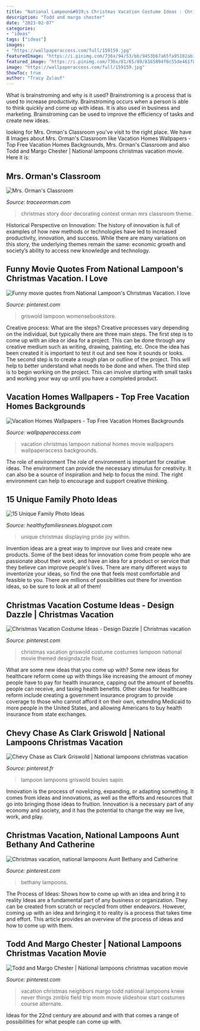 ```yaml
---
title: "National Lampoon&#039;s Christmas Vacation Costume Ideas : Christmas Story Door Decorating Contest Orman Mrs Classroom Theme"
description: "Todd and margo chester"
date: "2023-02-07"
categories:
- "ideas"
tags: ["ideas"]
images:
- "https://wallpaperaccess.com/full/159159.jpg"
featuredImage: "https://i.pinimg.com/736x/94/53/bb/9453bb7a65fa95102ab1d0d1587e953a--christmas-vacation-luxury-apartments.jpg"
featured_image: "https://i.pinimg.com/736x/81/65/89/8165894f0c55de461f872da0918eae81.jpg"
image: "https://wallpaperaccess.com/full/159159.jpg"
ShowToc: true
author: "Tracy Zulauf"
---
```



What is brainstroming and why is it used?
Brainstroming is a process that is used to increase productivity. Brainstroming occurs when a person is able to think quickly and come up with ideas. It is also used in business and marketing. Brainstroming can be used to improve the efficiency of tasks and create new ideas.

	

		
looking for Mrs. Orman&#039;s Classroom you've visit to the right place. We have 8 Images about Mrs. Orman&#039;s Classroom like Vacation Homes Wallpapers - Top Free Vacation Homes Backgrounds, Mrs. Orman&#039;s Classroom and also Todd and Margo Chester | National lampoons christmas vacation movie. Here it is:
		
    
## Mrs. Orman&#039;s Classroom

<img loading=lazy src="https://4.bp.blogspot.com/-df02RHAxa_A/XA4NzCXWoWI/AAAAAAAAQN0/xhv0WEXlb30dajSIGdoQHk9mX1Gm9jbggCLcBGAs/s1600/ChristmasStoryDoor-Leihsing.png" onerror="this.onerror=null;this.src='https://tse1.mm.bing.net/th?id=OIP.eJeUJI3oAGNJ5w2aROHrKgHaMC&amp;pid=15.1';" alt="Mrs. Orman&#039;s Classroom">

_Source: traceeorman.com_

>christmas story door decorating contest orman mrs classroom theme. 

	

Historical Perspective on Innovation:
The history of innovation is full of examples of how new methods or technologies have led to increased productivity, innovation, and success. While there are many variations on this story, the underlying themes remain the same: economic growth and society’s ability to access new knowledge and technology.

    
## Funny Movie Quotes From National Lampoon&#039;s Christmas Vacation. I Love

<img loading=lazy src="https://i.pinimg.com/736x/81/65/89/8165894f0c55de461f872da0918eae81.jpg" onerror="this.onerror=null;this.src='https://tse3.mm.bing.net/th?id=OIP.gWWJTwxV3kYfhy2gkY6ugQAAAA&amp;pid=15.1';" alt="Funny movie quotes from National Lampoon&#039;s Christmas Vacation. I love">

_Source: pinterest.com_

>griswold lampoon womensebookstore. 

	

Creative process: What are the steps?
Creative processes vary depending on the individual, but typically there are three main steps. The first step is to come up with an idea or idea for a project. This can be done through any creative medium such as writing, drawing, painting, etc. Once the idea has been created it is important to test it out and see how it sounds or looks. The second step is to create a rough plan or outline of the project. This will help to better understand what needs to be done and when. The third step is to begin working on the project. This can involve starting with small tasks and working your way up until you have a completed product.

    
## Vacation Homes Wallpapers - Top Free Vacation Homes Backgrounds

<img loading=lazy src="https://wallpaperaccess.com/full/159159.jpg" onerror="this.onerror=null;this.src='https://tse4.mm.bing.net/th?id=OIP.bt_9x9BkYRcHVi7eyBBubQHaE8&amp;pid=15.1';" alt="Vacation Homes Wallpapers - Top Free Vacation Homes Backgrounds">

_Source: wallpaperaccess.com_

>vacation christmas lampoon national homes movie wallpapers wallpaperaccess backgrounds. 

	

The role of environment
The role of environment is important for creative ideas. The environment can provide the necessary stimulus for creativity. It can also be a source of inspiration and help to focus the mind. The right environment can help to encourage and support creative thinking.

    
## 15 Unique Family Photo Ideas

<img loading=lazy src="https://4.bp.blogspot.com/-5HqNiB30O7I/UkNT30HvL8I/AAAAAAAAB3Q/Y8uOUXfQZ3A/s1600/Family+Photo+Ideas.jpg" onerror="this.onerror=null;this.src='https://tse2.mm.bing.net/th?id=OIP.FiGm3gHSMJ2M6p7kX7U2uQAAAA&amp;pid=15.1';" alt="15 Unique Family Photo Ideas">

_Source: healthyfamiliesnews.blogspot.com_

>unique christmas displaying pride joy within. 

	

Invention ideas are a great way to improve our lives and create new products. Some of the best ideas for innovation come from people who are passionate about their work, and have an idea for a product or service that they believe can improve people's lives. There are many different ways to inventorize your ideas, so find the one that feels most comfortable and feasible to you. There are millions of possibilities out there for invention ideas, so be sure to look at all of them!

    
## Christmas Vacation Costume Ideas - Design Dazzle | Christmas Vacation

<img loading=lazy src="https://i.pinimg.com/originals/7f/50/88/7f50882ce678c52c15d36ffb5fed716e.jpg" onerror="this.onerror=null;this.src='https://tse4.mm.bing.net/th?id=OIP.dgwBLRnJ1BMGYaGZsVmMiwHaMC&amp;pid=15.1';" alt="Christmas Vacation Costume Ideas - Design Dazzle | Christmas vacation">

_Source: pinterest.com_

>christmas vacation griswold costume costumes lampoon national movie themed designdazzle float. 

	

What are some new ideas that you come up with?
Some new ideas for healthcare reform come up with things like increasing the amount of money people have to pay for health insurance, capping out the amount of benefits people can receive, and taxing health benefits. Other ideas for healthcare reform include creating a government insurance program to provide coverage to those who cannot afford it on their own, extending Medicaid to more people in the United States, and allowing Americans to buy health insurance from state exchanges.

    
## Chevy Chase As Clark Griswold | National Lampoons Christmas Vacation

<img loading=lazy src="https://i.pinimg.com/736x/f0/bd/27/f0bd27f31e46f247c00a69539062147c.jpg" onerror="this.onerror=null;this.src='https://tse2.mm.bing.net/th?id=OIP.bbmBhOR0aNsQ1MqgUXdc3QHaFh&amp;pid=15.1';" alt="Chevy Chase as Clark Griswold | National lampoons christmas vacation">

_Source: pinterest.fr_

>lampoon lampoons griswold boules sapin. 

	

Innovation is the process of novelizing, expanding, or adapting something. It comes from ideas and innovations, as well as the efforts and resources that go into bringing those ideas to fruition. Innovation is a necessary part of any economy and society, and it has the potential to change the way we live, work, and play.

    
## Christmas Vacation, National Lampoons Aunt Bethany And Catherine

<img loading=lazy src="https://i.pinimg.com/originals/f1/5b/d6/f15bd68c7c94e1e7a12c395a8418673e.jpg" onerror="this.onerror=null;this.src='https://tse2.mm.bing.net/th?id=OIP.l0rJmdj9LvzyCEeANWBD8wHaJ4&amp;pid=15.1';" alt="Christmas vacation, national lampoons Aunt Bethany and Catherine">

_Source: pinterest.com_

>bethany lampoons. 

	

The Process of Ideas: Shows how to come up with an idea and bring it to reality
Ideas are a fundamental part of any business or organization. They can be created from scratch or recycled from other endeavors. However, coming up with an idea and bringing it to reality is a process that takes time and effort. This article provides an overview of the process of ideas and how to come up with them.

    
## Todd And Margo Chester | National Lampoons Christmas Vacation Movie

<img loading=lazy src="https://i.pinimg.com/736x/94/53/bb/9453bb7a65fa95102ab1d0d1587e953a--christmas-vacation-luxury-apartments.jpg" onerror="this.onerror=null;this.src='https://tse2.mm.bing.net/th?id=OIP.znRXtXjxbzV2mQY4mPMhqQEsDI&amp;pid=15.1';" alt="Todd and Margo Chester | National lampoons christmas vacation movie">

_Source: pinterest.com_

>vacation christmas neighbors margo todd national lampoons knew never things zimbio field trip mom movie slideshow start costumes course alternate. 

	

Ideas for the 22nd century are abound and with that comes a range of possibilities for what people can come up with.

